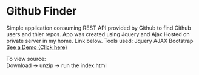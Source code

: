 # Github Finder

Simple application consuming REST API provided by Github to find Github users and thier repos. App was created using Jquery and Ajax
Hosted on private server in my home. Link below.
Tools used: 
  Jquery AJAX
  Bootstrap
<br>
<a href="http://githubfinder.sameerul.com">See a Demo (Click here)</a>
      
To view source:<br>
Download -> unzip -> run the index.html
